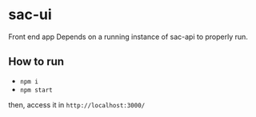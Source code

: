 # sac-ui

Front end app
Depends on a running instance of sac-api to properly run.

## How to run

- `npm i`
- `npm start`

then, access it in `http://localhost:3000/`